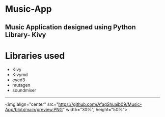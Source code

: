 # Music-App
Music Application designed using Python Library- Kivy
----
# Libraries used
- Kivy
- Kivymd
- eyed3
- mutagen
- soundmixer
----


<img align="center" src="https://github.com/AfaqShuaib09/Music-App/blob/main/preview.PNG" width="30%", height="50%">
